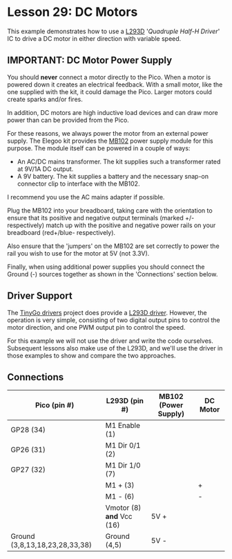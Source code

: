 # Lesson 29: DC Motors #

This example demonstrates how to use a [L293D](https://www.ti.com/lit/ds/symlink/l293d.pdf)
'*Quadruple Half-H Driver*' IC to drive a DC motor in either direction with variable speed.

## **IMPORTANT**: DC Motor Power Supply ##

You should **never** connect a motor directly to the Pico. When a motor is powered down it
creates an electrical feedback. With a small motor, like the one supplied with the kit, it
could damage the Pico. Larger motors could create sparks and/or fires.

In addition, DC motors are high inductive load devices and can draw more power than can be
provided from the Pico.

For these reasons, we always power the motor from an external power supply. The Elegoo kit
provides the [MB102](https://www.handsontec.com/dataspecs/mb102-ps.pdf) power supply module
for this purpose. The module itself can be powered in a couple of ways:

* An AC/DC mains transformer. The kit supplies such a transformer rated at 9V/1A DC output.
* A 9V battery. The kit supplies a battery and the necessary snap-on connector clip to interface
  with the MB102.

I recommend you use the AC mains adapter if possible.

Plug the MB102 into your breadboard, taking care with the orientation to ensure that its
positive and negative output terminals (marked +/- respectively) match up with the
positive and negative power rails on your breadboard (red+/blue- respectively).

Also ensure that the 'jumpers' on the MB102 are set correctly to power the rail you wish
to use for the motor at 5V (not 3.3V).

Finally, when using additional power supplies you should connect the Ground (-) sources
together as shown in the 'Connections' section below.

## Driver Support ##

The [TinyGo drivers](https://github.com/tinygo-org/drivers) project does provide a
[L293D driver](https://github.com/tinygo-org/drivers/blob/release/l293x/l293x.go).
However, the operation is very simple, consisting of two digital output pins to
control the motor direction, and one PWM output pin to control the speed.

For this example we will not use the driver and write the code ourselves.
Subsequent lessons also make use of the L293D, and we'll use the driver in those
examples to show and compare the two approaches.

## Connections ##

| Pico (pin #) | L293D (pin #) | MB102 (Power Supply) | DC Motor |
|-|-|-|-|
| GP28 (34)  | M1 Enable (1) | | |
| GP26 (31) | M1 Dir 0/1 (2) | | |
| GP27 (32) | M1 Dir 1/0 (7) | | |
| | M1 + (3) | | + |
| | M1 - (6) | | - |
| | Vmotor (8) **and** Vcc (16) | 5V +| |
| Ground (3,8,13,18,23,28,33,38) | Ground (4,5)| 5V - | |

